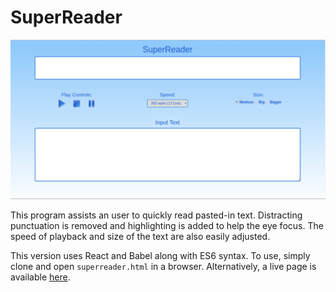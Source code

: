 # SuperReader

![SuperReader](assets/superreader.jpg?raw=true)

This program assists an user to quickly read pasted-in text. Distracting punctuation
is removed and highlighting is added to help the eye focus. The speed of playback and size
of the text are also easily adjusted.

This version uses React and Babel along with ES6 syntax. To use, simply clone and open
`superreader.html` in a browser. Alternatively, a live page is available [here](http://ebersolej.net16.net/superreader/superreader.html).
